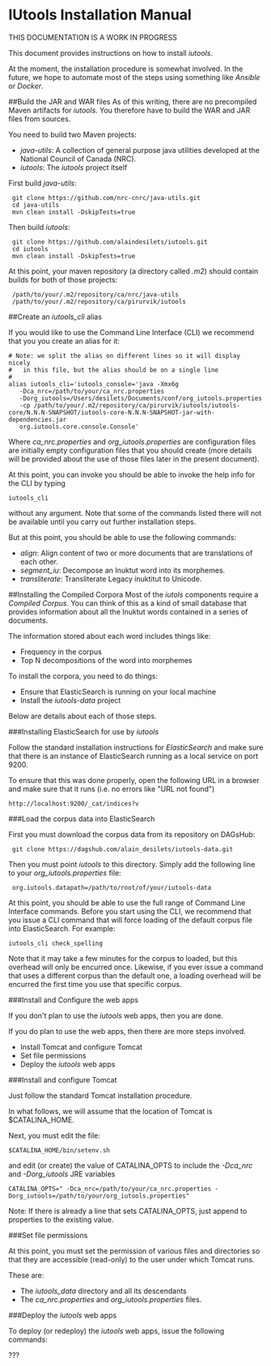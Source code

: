 # IUtools Installation Manual

THIS DOCUMENTATION IS A WORK IN PROGRESS

This document provides instructions on how to install _iutools_. 

At the moment, the installation procedure is somewhat involved. In the future, 
we hope to automate most of the steps using something like _Ansible_ or _Docker_. 

##Build the JAR and WAR files
As of this writing, there are no precompiled Maven artifacts for _iutools_. You 
therefore have to build the WAR and JAR files from sources.

You need to build two Maven projects:
- _java-utils_: A collection of general purpose java utilities developed at the 
National Council of Canada (NRC).
- _iutools_: The _iutools_ project itself

First build _java-utils_:

     git clone https://github.com/nrc-cnrc/java-utils.git
     cd java-utils
     mvn clean install -DskipTests=true

Then build _iutools_:

     git clone https://github.com/alaindesilets/iutools.git
     cd iutools
     mvn clean install -DskipTests=true
     
 At this point, your maven repository (a directory called _.m2_) should contain 
 builds for both of those projects:
 
     /path/to/your/.m2/repository/ca/nrc/java-utils
     /path/to/your/.m2/repository/ca/pirurvik/iutools

##Create an _iutools_cli_ alias

If you would like to use the Command Line Interface (CLI) we recommend that you 
you create an alias for it:

    # Note: we split the alias on different lines so it will display nicely 
    #   in this file, but the alias should be on a single line
    #
    alias iutools_cli='iutools_console='java -Xmx6g 
       -Dca_nrc=/path/to/your/ca_nrc.properties 
       -Dorg_iutools=/Users/desilets/Documents/conf/org_iutools.properties 
       -cp /path/to/your/.m2/repository/ca/pirurvik/iutools/iutools-core/N.N.N-SNAPSHOT/iutools-core-N.N.N-SNAPSHOT-jar-with-dependencies.jar
       org.iutools.core.console.Console'
       
Where _ca_nrc.properties_ and _org_iutools.properties_ are configuration files 
are initially empty configuration files that you should create (more details 
will be provided about the use of those files later in the present document).

At this point, you can invoke you should be able to invoke the help info for the 
CLI by typing

    iutools_cli
    
without any argument. Note that some of the commands listed there will not be 
available until you carry out further installation steps.

But at this point, you should be able to use the following commands:
- _align_: Align content of two or more documents that are translations of each other.
- _segment_iu_: Decompose an Inuktut word into its morphemes.
- _transliterate_: Transliterate Legacy inuktitut to Unicode.

##Installing the Compiled Corpora
Most of the _iutols_ components require a _Compiled Corpus_. You can think of 
this as a kind of small database that provides information about all the 
Inuktut words contained in a series of documents.

The information stored about each word includes things like:
- Frequency in the corpus
- Top N decompositions of the word into morphemes

To install the corpora, you need to do things:
- Ensure that ElasticSearch is running on your local machine
- Install the _iutools-data_ project

Below are details about each of those steps.

###Installing ElasticSearch for use by _iutools_

Follow the standard installation instructions for _ElasticSearch_ and make sure 
that there is an instance of ElasticSearch running as a local service on port 
9200. 

To ensure that this was done properly, open the following URL in a browser and 
make sure that it runs (i.e. no errors like "URL not found")

    http://localhost:9200/_cat/indices?v 
    
###Load the corpus data into ElasticSearch

First you must download the corpus data from its repository on DAGsHub:

     git clone https://dagshub.com/alain_desilets/iutools-data.git
     
 Then you must point _iutools_ to this directory. Simply add the following line 
 to your _org_iutools.properties_ file: 

     org.iutools.datapath=/path/to/root/of/your/iutools-data
 
At this point, you should be able to use the full range of Command Line 
Interface commands. Before you start using the CLI, we recommend that you issue 
a CLI command that will force loading of the default corpus file into 
ElasticSearch. For example:

    iutools_cli check_spelling
    
Note that it may take a few minutes for the corpus to loaded, but this 
overhead will only be encurred once. Likewise, if you ever issue a command that 
uses a different corpus than the default one, a loading overhead will be encurred 
the first time you use that specific corpus.

###Install and Configure the web apps

If you don't plan to use the _iutools_ web apps, then you are done. 

If you do plan to use the web apps, then there are more steps involved.

- Install Tomcat and configure Tomcat
- Set file permissions
- Deploy the _iutools_ web apps

###Install and configure Tomcat

Just follow the standard Tomcat installation procedure.

In what follows, we will assume that the location of Tomcat is $CATALINA_HOME.

Next, you must edit the file:

    $CATALINA_HOME/bin/setenv.sh
    
and edit (or create) the value of CATALINA_OPTS to include the _-Dca_nrc_ and 
_-Dorg_iutools_ JRE variables

    CATALINA_OPTS=" -Dca_nrc=/path/to/your/ca_nrc.properties -Dorg_iutools=/path/to/your/org_iutools.properties"
    
Note: If there is already a line that sets CATALINA_OPTS, just append to 
properties to the existing value.


###Set file permissions

At this point, you must set the permission of various files and directories so 
that they are accessible (read-only) to the user under which Tomcat runs.

These are:

- The _iutools_data_ directory and all its descendants
- The _ca_nrc.properties_ and _org_iutools.properties_ files.  

###Deploy the _iutools_ web apps

To deploy (or redeploy) the _iutools_ web apps, issue the following commands:

???